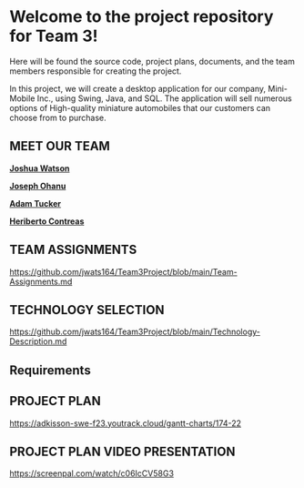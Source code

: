 # Welcome to the project repository for Team 3!

Here will be found the source code, project plans, documents, and the team members responsible for creating the project.

In this project, we will create a desktop application for our company, Mini-Mobile Inc., using Swing, Java, and SQL.
The application will sell numerous options of High-quality miniature automobiles that our customers can choose from to purchase.

## MEET OUR TEAM

[**Joshua Watson**](https://github.com/jwats164/Team3Project/blob/main/Joshua-Watson-Resume.md)


[**Joseph Ohanu**](https://github.com/jwats164/Team3Project/blob/main/Joseph-Ohanu-Resume.md)


[**Adam Tucker**](https://github.com/jwats164/Team3Project/blob/main/Adam-Tucker-Resume.md)


[**Heriberto Contreas**](https://github.com/jwats164/Team3Project/blob/main/Heriberto-Contreras_Resume.md)



## TEAM ASSIGNMENTS

https://github.com/jwats164/Team3Project/blob/main/Team-Assignments.md


## TECHNOLOGY SELECTION

https://github.com/jwats164/Team3Project/blob/main/Technology-Description.md


## Requirements


## PROJECT PLAN

https://adkisson-swe-f23.youtrack.cloud/gantt-charts/174-22



## PROJECT PLAN VIDEO PRESENTATION

https://screenpal.com/watch/c06IcCV58G3

